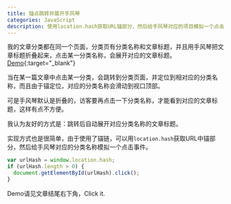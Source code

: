 ```yaml
---
title: 锚点跳转并展开手风琴
categories: JavaScript
description: 使用location.hash获取URL锚部分，然后给手风琴对应的项目模拟一个点击事件
---
```


我的文章分类都在同一个页面，分类页有分类名称和文章标题，并且用手风琴把文章标题折叠起来，点击某一分类名称，会展开对应的文章标题。[Demo](/archive){:target="_blank"}

当在某一篇文章中点击某一分类，会跳转到分类页面，并定位到相对应的分类名称，而且由于锚定位，对应的分类名称会滑动到视口顶部。

可是手风琴默认是折叠的，访客要再点击一下分类名称，才能看到对应的文章标题，这样有点不方便。

我认为友好的方式是：跳转后自动展开对应分类名称的文章标题。

实现方式也是很简单，由于使用了锚链，可以用`location.hash`获取URL中锚部分，然后给手风琴对应的分类名称模拟一个点击事件。

```javascript
var urlHash = window.location.hash;
if (urlHash.length > 0) {
  document.getElementById(urlHash).click();
}
```

<!-- more -->

Demo请见文章结尾右下角，Click it.